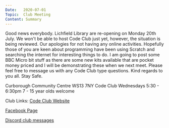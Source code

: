 ```yaml
---
Date:   2020-07-01
Topic:  Club Meeting
Content: Summary
---
```

Good news everybody. Lichfield Library are re-opening on Monday 20th July. We won't be able to host Code Club just yet, however, the situation is being reviewed. Our apologies for not having any online activities. Hopefully those of you are keen about programming have been using Scratch and searching the internet for interesting things to do. I am going to post some BBC Micro bit stuff as there are some new kits available that are pocket money priced and I will be demonstrating these when we next meet. Please feel free to message us with any Code Club type questions. Kind regards to you all. Stay Safe.

Curborough Community Centre
WS13 7NY
Code Club
Wednesdays 5:30 - 6:30pm
7 - 15 year olds welcome

Club Links:
[Code Club Website](https://lichfield-code-club.github.io/)

[Facebook Page](https://www.facebook.com/LichfieldCoders)

[Discord club messages](https://discord.gg/szz6xGK)
